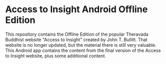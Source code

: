# Access to Insight Android Offline Edition

This repository contains the Offline Edition of the popular Theravada Buddhist website
"Access to Insight" created by John T. Bullitt.  That website is no longer updated, but 
the material there is still very valuable.  This Android app contains the content from 
the final version of the Access to Insight website, plus some additional content.